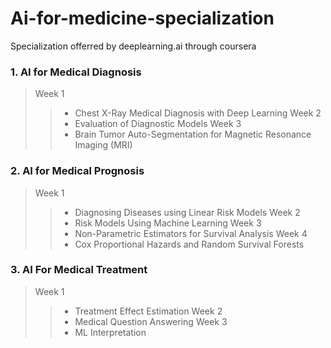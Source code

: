 # Ai-for-medicine-specialization
Specialization offerred by deeplearning.ai through coursera


### 1. AI for Medical Diagnosis ### 

> Week 1
 >> * Chest X-Ray Medical Diagnosis with Deep Learning
> Week 2
 >> * Evaluation of Diagnostic Models
> Week 3
 >> * Brain Tumor Auto-Segmentation for Magnetic Resonance Imaging (MRI)

### 2. AI for Medical Prognosis ### 

> Week 1
>> * Diagnosing Diseases using Linear Risk Models
> Week 2
>> * Risk Models Using Machine Learning
> Week 3
>> * Non-Parametric Estimators for Survival Analysis
> Week 4
>> * Cox Proportional Hazards and Random Survival Forests

### 3. AI For Medical Treatment ### 

> Week 1
>> * Treatment Effect Estimation
> Week 2
>> * Medical Question Answering
> Week 3
>> * ML Interpretation
